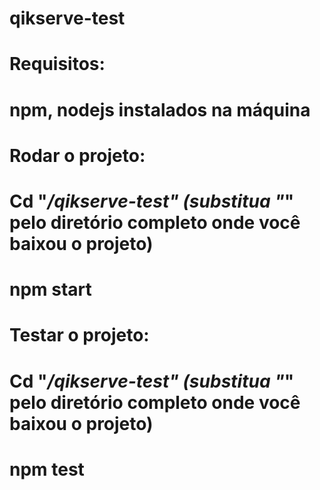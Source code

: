 # qikserve-test
#
# Requisitos:
# npm, nodejs instalados na máquina
#
# Rodar o projeto:
# Cd "*****/qikserve-test" (substitua "*****" pelo diretório completo onde você baixou o projeto)
# npm start
# 
# Testar o projeto:
# Cd "*****/qikserve-test" (substitua "*****" pelo diretório completo onde você baixou o projeto)
# npm test
